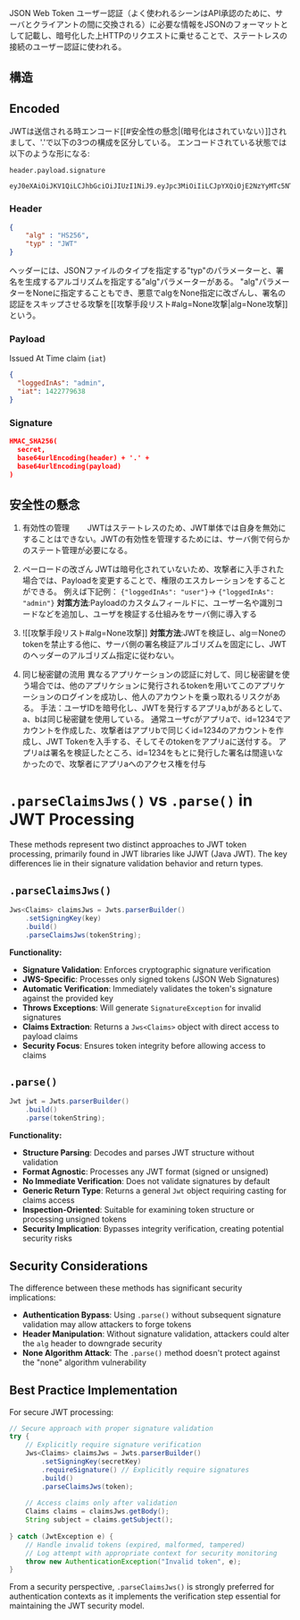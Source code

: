 JSON Web Token
ユーザー認証（よく使われるシーンはAPI承認のために、サーバとクライアントの間に交換される）に必要な情報をJSONのフォーマットとして記載し、暗号化した上HTTPのリクエストに乗せることで、ステートレスの接続のユーザー認証に使われる。

## 構造

## Encoded
JWTは送信される時エンコード[[#安全性の懸念|(暗号化はされていない）]]されまして、'.'で以下の3つの構成を区分している。
エンコードされている状態では以下のような形になる:

`header.payload.signature`

```JWT
eyJ0eXAiOiJKV1QiLCJhbGciOiJIUzI1NiJ9.eyJpc3MiOiIiLCJpYXQiOjE2NzYyMTc5NTAsImV4cCI6MTcwNzc1Mzk1MCwiYXVkIjoiYWthbWFpLWJsb2ciLCJzdWIiOiIiLCJjb21wYW55IjoiQWthbWFpIiwidXNlciI6IkFrYW1haS1yZWFkZXIiLCJhZG1pbiI6Im5vIn0.kMPz3Z7BSlBTJKijD8bcrpzTZejX7VCZ77w5oQwJO6I
```

### Header

```JSON
{
	"alg" : "HS256",
	"typ" : "JWT"
}

```
ヘッダーには、JSONファイルのタイプを指定する"typ"のパラメーターと、署名を生成するアルゴリズムを指定する”alg"パラメーターがある。
"alg"パラメーターをNoneに指定することもでき、悪意でalgをNone指定に改ざんし、署名の認証をスキップさせる攻撃を[[攻撃手段リスト#alg=None攻撃|alg=None攻撃]]という。

### Payload

Issued At Time claim (`iat`)
```JSON
{
  "loggedInAs": "admin",
  "iat": 1422779638
}
```

### Signature

```JSON
HMAC_SHA256(
  secret,
  base64urlEncoding(header) + '.' +
  base64urlEncoding(payload)
)
```

## 安全性の懸念
1. 有効性の管理
　　JWTはステートレスのため、JWT単体では自身を無効にすることはできない。JWTの有効性を管理するためには、サーバ側で何らかのステート管理が必要になる。
2. ペーロードの改ざん
   JWTは暗号化されていないため、攻撃者に入手された場合では、Payloadを変更することで、権限のエスカレーションをすることができる。
   例えば下記例：
   `{"loggedInAs": "user"}`-> `{"loggedInAs": "admin"}`
   **対策方法**:Payloadのカスタムフィールドに、ユーザー名や識別コードなどを追加し、ユーザを検証する仕組みをサーバ側に導入する
3. ![[攻撃手段リスト#alg=None攻撃]]
   **対策方法**:JWTを検証し、alg＝Noneのtokenを禁止する他に、サーバ側の署名検証アルゴリズムを固定にし、JWTのヘッダーのアルゴリズム指定に従わない。

4. 同じ秘密鍵の流用
   異なるアプリケーションの認証に対して、同じ秘密鍵を使う場合では、他のアプリケションに発行されるtokenを用いてこのアプリケーションのログインを成功し、他人のアカウントを乗っ取れるリスクがある。
   手法：ユーザIDを暗号化し、JWTを発行するアプリa,bがあるとして、a、bは同じ秘密鍵を使用している。
   通常ユーザcがアプリaで、id=1234でアカウントを作成した、攻撃者はアプリbで同じくid=1234のアカウントを作成し、JWT Tokenを入手する、そしてそのtokenをアプリaに送付する。
   アプリaは署名を検証したところ、id=1234をもとに発行した署名は間違いなかったので、攻撃者にアプリaへのアクセス権を付与

# `.parseClaimsJws()` vs `.parse()` in JWT Processing

These methods represent two distinct approaches to JWT token processing, primarily found in JWT libraries like JJWT (Java JWT). The key differences lie in their signature validation behavior and return types.

## `.parseClaimsJws()`

```java
Jws<Claims> claimsJws = Jwts.parserBuilder()
    .setSigningKey(key)
    .build()
    .parseClaimsJws(tokenString);
```

**Functionality:**

- **Signature Validation**: Enforces cryptographic signature verification
- **JWS-Specific**: Processes only signed tokens (JSON Web Signatures)
- **Automatic Verification**: Immediately validates the token's signature against the provided key
- **Throws Exceptions**: Will generate `SignatureException` for invalid signatures
- **Claims Extraction**: Returns a `Jws<Claims>` object with direct access to payload claims
- **Security Focus**: Ensures token integrity before allowing access to claims

## `.parse()`

```java
Jwt jwt = Jwts.parserBuilder()
    .build()
    .parse(tokenString);
```

**Functionality:**

- **Structure Parsing**: Decodes and parses JWT structure without validation
- **Format Agnostic**: Processes any JWT format (signed or unsigned)
- **No Immediate Verification**: Does not validate signatures by default
- **Generic Return Type**: Returns a general `Jwt` object requiring casting for claims access
- **Inspection-Oriented**: Suitable for examining token structure or processing unsigned tokens
- **Security Implication**: Bypasses integrity verification, creating potential security risks

## Security Considerations

The difference between these methods has significant security implications:

- **Authentication Bypass**: Using `.parse()` without subsequent signature validation may allow attackers to forge tokens
- **Header Manipulation**: Without signature validation, attackers could alter the `alg` header to downgrade security
- **None Algorithm Attack**: The `.parse()` method doesn't protect against the "none" algorithm vulnerability

## Best Practice Implementation

For secure JWT processing:

```java
// Secure approach with proper signature validation
try {
    // Explicitly require signature verification
    Jws<Claims> claimsJws = Jwts.parserBuilder()
        .setSigningKey(secretKey)
        .requireSignature() // Explicitly require signatures
        .build()
        .parseClaimsJws(token);
    
    // Access claims only after validation
    Claims claims = claimsJws.getBody();
    String subject = claims.getSubject();
    
} catch (JwtException e) {
    // Handle invalid tokens (expired, malformed, tampered)
    // Log attempt with appropriate context for security monitoring
    throw new AuthenticationException("Invalid token", e);
}
```

From a security perspective, `.parseClaimsJws()` is strongly preferred for authentication contexts as it implements the verification step essential for maintaining the JWT security model.
   
   



